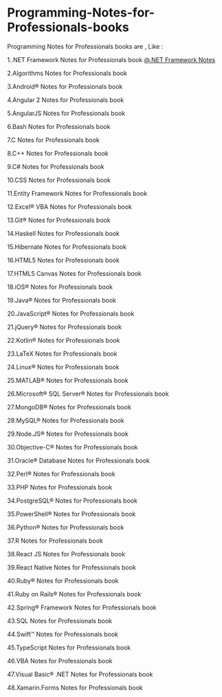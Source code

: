 # Programming-Notes-for-Professionals-books
Programming Notes for Professionals books are , Like :

1..NET Framework Notes for Professionals book [@.NET Framework Notes](https://github.com/fagunti/Programming-Notes-for-Professionals-books/blob/main/DotNETFrameworkNotesForProfessionals.pdf)

2.Algorithms Notes for Professionals book

3.Android® Notes for Professionals book

4.Angular 2 Notes for Professionals book

5.AngularJS Notes for Professionals book

6.Bash Notes for Professionals book

7.C Notes for Professionals book

8.C++ Notes for Professionals book

9.C# Notes for Professionals book

10.CSS Notes for Professionals book

11.Entity Framework Notes for Professionals book

12.Excel® VBA Notes for Professionals book

13.Git® Notes for Professionals book

14.Haskell Notes for Professionals book

15.Hibernate Notes for Professionals book

16.HTML5 Notes for Professionals book

17.HTML5 Canvas Notes for Professionals book

18.iOS® Notes for Professionals book

19.Java® Notes for Professionals book

20.JavaScript® Notes for Professionals book

21.jQuery® Notes for Professionals book

22.Kotlin® Notes for Professionals book

23.LaTeX Notes for Professionals book

24.Linux® Notes for Professionals book

25.MATLAB® Notes for Professionals book

26.Microsoft® SQL Server® Notes for Professionals book

27.MongoDB® Notes for Professionals book

28.MySQL® Notes for Professionals book

29.Node.JS® Notes for Professionals book

30.Objective-C® Notes for Professionals book

31.Oracle® Database Notes for Professionals book

32.Perl® Notes for Professionals book

33.PHP Notes for Professionals book

34.PostgreSQL® Notes for Professionals book

35.PowerShell® Notes for Professionals book

36.Python® Notes for Professionals book

37.R Notes for Professionals book

38.React JS Notes for Professionals book

39.React Native Notes for Professionals book

40.Ruby® Notes for Professionals book

41.Ruby on Rails® Notes for Professionals book

42.Spring® Framework Notes for Professionals book

43.SQL Notes for Professionals book

44.Swift™ Notes for Professionals book

45.TypeScript Notes for Professionals book

46.VBA Notes for Professionals book

47.Visual Basic® .NET Notes for Professionals book

48.Xamarin.Forms Notes for Professionals book



